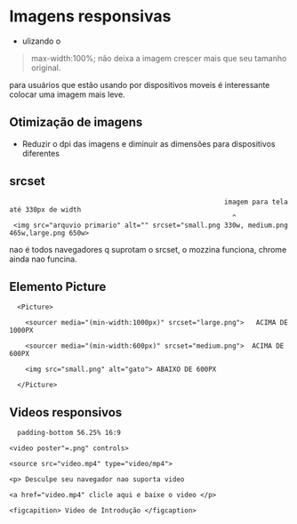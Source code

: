 # Imagens responsivas
  *  ulizando o

  > max-width:100%; não deixa a imagem crescer mais que seu tamanho original.

para usuários que estão usando por dispositivos moveis é interessante colocar uma imagem mais leve.

## Otimização de imagens
  - Reduzir o dpi das imagens e diminuir as dimensões para dispositivos diferentes

## srcset
```
                                                      imagem para tela até 330px de width
                                                        ^
 <img src="arquvio primario" alt="" srcset="small.png 330w, medium.png 465w,large.png 650w>
```

nao é todos navegadores q suprotam o srcset, o mozzina funciona, chrome ainda nao funcina.

## Elemento Picture
```
  <Picture>

    <sourcer media="(min-width:1000px)" srcset="large.png">   ACIMA DE 1000PX

    <sourcer media="(min-width:600px)" srcset="medium.png">  ACIMA DE 600PX

    <img src="small.png" alt="gato"> ABAIXO DE 600PX

  </Picture>
```

## Videos responsivos

```
  padding-bottom 56.25% 16:9

```
```
<video poster"=.png" controls>

<source src="video.mp4" type="video/mp4">

<p> Desculpe seu navegador nao suporta video

<a href="video.mp4" clicle aqui e baixe o video </p>

<figcapition> Video de Introdução </figcaption>

  ```
